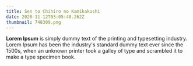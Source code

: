 ```yaml
---
title: Sen to Chihiro no Kamikakushi
date: 2020-11-12T03:05:40.262Z
thumbnail: 748309.png
---
```

<!--StartFragment-->

**Lorem Ipsum** is simply dummy text of the printing and typesetting industry. Lorem Ipsum has been the industry's standard dummy text ever since the 1500s, when an unknown printer took a galley of type and scrambled it to make a type specimen book.

<!--EndFragment-->